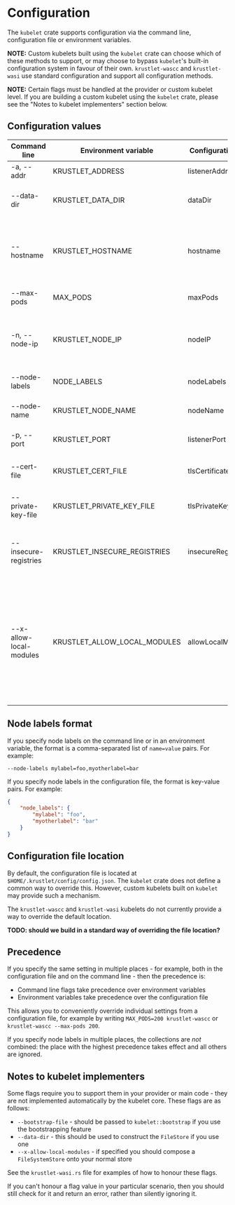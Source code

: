 # Configuration

The `kubelet` crate supports configuration via the command line, configuration file or
environment variables.

**NOTE:** Custom kubelets built using the `kubelet` crate can choose which of
these methods to support, or may choose to bypass `kubelet`'s built-in
configuration system in favour of their own. `krustlet-wascc` and
`krustlet-wasi` use standard configuration and support all configuration methods.

**NOTE:** Certain flags must be handled at the provider or custom kubelet level. If you
are building a custom kubelet using the `kubelet` crate, please see the "Notes to 
kubelet implementers" section below.

## Configuration values

| Command line       | Environment variable      | Configuration file | Description                                                                                                                                                                                            |
|--------------------|---------------------------|--------------------|--------------------------------------------------------------------------------------------------------------------------------------------------------------------------------------------------------|
| -a, --addr         | KRUSTLET_ADDRESS          | listenerAddress    | The address on which the kubelet should listen                                                                                                                                                         |
| --data-dir         | KRUSTLET_DATA_DIR         | dataDir            | The path under which the kubelet should store data (e.g. logs, container images, etc.). The default is `$HOME/.krustlet`                                                                               |
| --hostname         | KRUSTLET_HOSTNAME         | hostname           | The name of the host where the kubelet runs. Defaults to the hostname of the machine where the kubelet is running; pass this if the name in the TLS certificate does not match the actual machine name |
| --max-pods         | MAX_PODS                  | maxPods            | The maximum number of pods to schedule on the kubelet at any one time. The default is 110                                                                                                              |
| -n, --node-ip      | KRUSTLET_NODE_IP          | nodeIP             | The IP address of the node registered with the Kubernetes master. Defaults to the IP address of the kubelet hostname, as obtained from DNS                                                             |
| --node-labels      | NODE_LABELS               | nodeLabels         | The labels to apply to the node when it registers in the cluster. See below for format                                                                                                                 |
| --node-name        | KRUSTLET_NODE_NAME        | nodeName           | The name by which to refer to the kubelet node in Kubernetes. Defaults to the hostname                                                                                                                 |
| -p, --port         | KRUSTLET_PORT             | listenerPort       | The port on which the kubelet should listen. The default is 3000                                                                                                                                       |
| --cert-file        | KRUSTLET_CERT_FILE        | tlsCertificateFile | The path to the TLS certificate for the kubelet. The default is `(data directory)/config/krustlet.crt`                                                                                                 |
| --private-key-file | KRUSTLET_PRIVATE_KEY_FILE | tlsPrivateKeyFile  | The path to the private key for the TLS certificate. The default is `(data directory)/config/krustlet.key`                                                                                             |
| --insecure-registries | KRUSTLET_INSECURE_REGISTRIES | insecureRegistries  | A list of registries that should be accessed using HTTP instead of HTTPS. On the command line or environment variable, use commas to separate multiple registries |
| --x-allow-local-modules | KRUSTLET_ALLOW_LOCAL_MODULES | allowLocalModules | If true, the kubelet should recognise references prefixed with 'fs' as indicating a filesystem path rather than a registry location. This is an experimental flag for use in development scenarios where you don't want to repeatedly push your local builds to a registry; it is likely to be removed in a future version when we have a more comprehensive toolchain for local development. |

## Node labels format

If you specify node labels on the command line or in an environment variable,
the format is a comma-separated list of `name=value` pairs. For example:

```
--node-labels mylabel=foo,myotherlabel=bar
```

If you specify node labels in the configuration file, the format is key-value
pairs. For example:

```json
{
    "node_labels": {
        "mylabel": "foo",
        "myotherlabel": "bar"
    }
}
```

## Configuration file location

By default, the configuration file is located at `$HOME/.krustlet/config/config.json`.
The `kubelet` crate does not define a common way to override this.  However,
custom kubelets built on `kubelet` may provide such a mechanism.

The `krustlet-wascc` and `krustlet-wasi` kubelets do not currently provide
a way to override the default location.

**TODO: should we build in a standard way of overriding the file location?**

## Precedence

If you specify the same setting in multiple places - for example, both in
the configuration file and on the command line - then the precedence is:

* Command line flags take precedence over environment variables
* Environment variables take precedence over the configuration file

This allows you to conveniently override individual settings from a
configuration file, for example by writing `MAX_PODS=200 krustlet-wascc` or
`krustlet-wascc --max-pods 200`.

If you specify node labels in multiple places, the collections are _not_
combined: the place with the highest precedence takes effect and all others
are ignored.

## Notes to kubelet implementers

Some flags require you to support them in your provider or main code - they are
not implemented automatically by the kubelet core. These flags are as follows:

* `--bootstrap-file` - should be passed to `kubelet::bootstrap` if you use the
  bootstrapping feature
* `--data-dir` - this should be used to construct the `FileStore` if you use one
* `--x-allow-local-modules` - if specified you should compose a `FileSystemStore`
  onto your normal store

See the `krustlet-wasi.rs` file for examples of how to honour these flags.

If you can't honour a flag value in your particular scenario, then you should
still check for it and return an error, rather than silently ignoring it.
